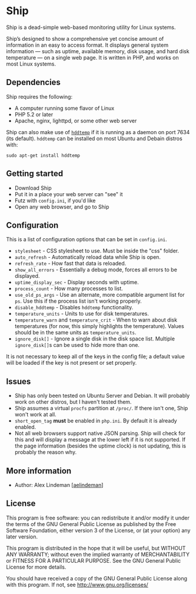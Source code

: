 # Ship #

Ship is a dead-simple web-based monitoring utility for Linux systems.

Ship’s designed to show a comprehensive yet concise amount of information in an easy to access format. It displays general system information — such as uptime, available memory, disk usage, and hard disk temperature — on a single web page. It is written in PHP, and works on most Linux systems.

## Dependencies ##

Ship requires the following:

  * A computer running some flavor of Linux
  * PHP 5.2 or later
  * Apache, nginx, lighttpd, or some other web server

Ship can also make use of [`hddtemp`](http://github.com/guzu/hddtemp) if it is running as a daemon on port 7634 (its default). `hddtemp` can be installed on most Ubuntu and Debain distros with:

    sudo apt-get install hddtemp


## Getting started ##

  * Download Ship
  * Put it in a place your web server can "see" it
  * Futz with `config.ini`, if you'd like
  * Open any web browser, and go to Ship


## Configuration ##

This is a list of configuration options that can be set in `config.ini`.

  * `stylesheet` - CSS stylesheet to use. Must be inside the "css" folder.
  * `auto_refresh` - Automatically reload data while Ship is open.
  * `refresh_rate` - How fast that data is reloaded.
  * `show_all_errors` - Essentially a debug mode, forces all errors to be displayed.
  * `uptime_display_sec` - Display seconds with uptime.
  * `process_count` - How many processes to list.
  * `use_old_ps_args` - Use an alternate, more compatible argument list for `ps`. Use this if the process list isn't working properly.
  * `disable_hddtemp` - Disables `hddtemp` functionality.
  * `temperature_units` - Units to use for disk temperatures.
  * `temperature_warn` and `temperature_crit` - When to warn about disk temperatures (for now, this simply highlights the temperature). Values should be in the same units as `temperature_units`.
  * `ignore_disk[]` - Ignore a single disk in the disk space list. Multiple `ignore_disk[]`s can be used to hide more than one.

It is not necessary to keep all of the keys in the config file; a default value will be loaded if the key is not present or set properly.

## Issues ##

  * Ship has only been tested on Ubuntu Server and Debian. It will probably work on other distros, but I haven't tested them.
  * Ship assumes a virtual `procfs` partition at `/proc/`. If there isn't one, Ship won't work at all.
  * `short_open_tag` **must** be enabled in `php.ini`. By default it is already enabled.
  * Not all web browsers support native JSON parsing. Ship will check for this and will display a message at the lower left if it is not supported. If the page information (besides the uptime clock) is not updating, this is probably the reason why.

## More information ##

  * Author: Alex Lindeman [[aelindeman](http://github.com/aelindeman/)]

## License ##

This program is free software: you can redistribute it and/or modify it under
the terms of the GNU General Public License as published by the Free Software
Foundation, either version 3 of the License, or (at your option) any later
version.

This program is distributed in the hope that it will be useful, but WITHOUT ANY
WARRANTY; without even the implied warranty of MERCHANTABILITY or FITNESS FOR A
PARTICULAR PURPOSE. See the GNU General Public License for more details.

You should have received a copy of the GNU General Public License along with
this program. If not, see <http://www.gnu.org/licenses/>